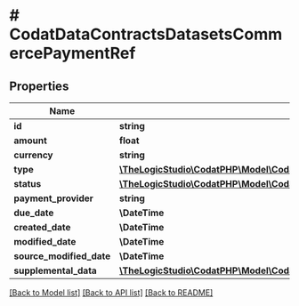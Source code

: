 # # CodatDataContractsDatasetsCommercePaymentRef

## Properties

Name | Type | Description | Notes
------------ | ------------- | ------------- | -------------
**id** | **string** |  | [optional]
**amount** | **float** |  | [optional]
**currency** | **string** |  | [optional]
**type** | [**\TheLogicStudio\CodatPHP\Model\CodatDataContractsDatasetsCommercePaymentType**](CodatDataContractsDatasetsCommercePaymentType.md) |  | [optional]
**status** | [**\TheLogicStudio\CodatPHP\Model\CodatDataContractsDatasetsCommercePaymentStatus**](CodatDataContractsDatasetsCommercePaymentStatus.md) |  | [optional]
**payment_provider** | **string** |  | [optional]
**due_date** | **\DateTime** |  | [optional]
**created_date** | **\DateTime** |  | [optional]
**modified_date** | **\DateTime** |  | [optional]
**source_modified_date** | **\DateTime** |  | [optional]
**supplemental_data** | [**\TheLogicStudio\CodatPHP\Model\CodatDataContractsDatasetsDataInterfacesSupplementalData**](CodatDataContractsDatasetsDataInterfacesSupplementalData.md) |  | [optional]

[[Back to Model list]](../../README.md#models) [[Back to API list]](../../README.md#endpoints) [[Back to README]](../../README.md)
